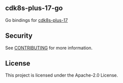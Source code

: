 ## cdk8s-plus-17-go

Go bindings for [cdk8s-plus-17](https://github.com/cdk8s-team/cdk8s-plus-17)

## Security

See [CONTRIBUTING](CONTRIBUTING.md#security-issue-notifications) for more information.

## License

This project is licensed under the Apache-2.0 License.

